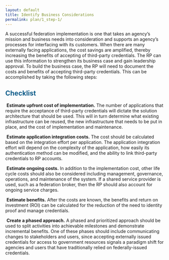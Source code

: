 ```yaml
---
layout: default
title: Identify Business Considerations
permalink: plan/1_step-1/
---
```


A successful federation implementation is one that takes an agency’s mission and business needs into consideration and supports an agency’s processes for interfacing with its customers. When there are many externally facing applications, the cost savings are amplified, thereby increasing the benefits of accepting of third-party credentials. The RP can use this information to strengthen its business case and gain leadership approval. To build the business case, the RP will need to document the costs and benefits of accepting third-party credentials. This can be accomplished by taking the following steps:

## <span style="color: #0C5C89">**Checklist**</span>

<i class="fa fa-check-square-o"></i> &nbsp;**Estimate upfront cost of implementation.** The number of applications that require the acceptance of third-party credentials will dictate the solution architecture that should be used. This will in turn determine what existing infrastructure can be reused, the new infrastructure that needs to be put in place, and the cost of implementation and maintenance. 

<i class="fa fa-check-square-o"></i> &nbsp;**Estimate application integration costs.** The cost should be calculated based on the integration effort per application. The application integration effort will depend on the complexity of the application, how easily its authentication method can be modified, and the ability to link third-party credentials to RP accounts. 

<i class="fa fa-check-square-o"></i> &nbsp;**Estimate ongoing costs.** In addition to the implementation cost, other life cycle costs should also be considered including management, governance, operations, and maintenance of the system. If a shared service provider is used, such as a federation broker, then the RP should also account for ongoing service charges. 

<i class="fa fa-check-square-o"></i> &nbsp;**Estimate benefits.** After the costs are known, the benefits and return on investment (ROI) can be calculated for the reduction of the need to identity proof and manage credentials. 

<i class="fa fa-check-square-o"></i> &nbsp;**Create a phased approach.** A phased and prioritized approach should be used to split activities into achievable milestones and demonstrate incremental benefits. One of these phases should include communicating changes to stakeholders and users, since accepting externally issued credentials for access to government resources signals a paradigm shift for agencies and users that have traditionally relied on federally-issued credentials.




















